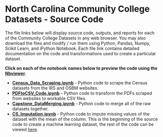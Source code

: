 # North Carolina Community College Datasets - Source Code
The file links below will display source code, outputs, and reports for each of the Community College Datasets in any web browser.  You may also download the files and modify / run them using Python, Pandas, Numpy, Scikit Learn, and iPython Notebook.  Each file link contains detailed documentation on the code and transformations used to create a particular dataset.     

**Click on each of the notebook names below to preview the code using the [Nbviewer](nbviewer.jupyter.org).**

* [**Census_Data_Scraping.ipynb**](http://nbviewer.jupyter.org/github/BrownRegaSterlingHeinen/PostsecondaryAttainment/blob/master/2016/NCCC%20Datasets/Source%20Code/Cenus_Data_Scraping.ipynb) - Python code to scrape the Census datasets from the IRS and OSBM websites. 
* [**PDFtoCSV_Code.ipynb**](http://nbviewer.jupyter.org/github/BrownRegaSterlingHeinen/PostsecondaryAttainment/blob/master/2016/NCCC%20Datasets/Source%20Code/PDFtoCSV_Code.ipynb) - Python code to transform the PDFs scraped from websites to workable CSV files.  
* [**Capstone_DataMerging.ipynb**](http://nbviewer.jupyter.org/github/BrownRegaSterlingHeinen/PostsecondaryAttainment/blob/master/2016/NCCC%20Datasets/Source%20Code/Capstone_DataMerging.ipynb) - Python code to merge all of the raw datasets together.  
* [**CS_Imputation.ipynb**](http://nbviewer.jupyter.org/github/BrownRegaSterlingHeinen/PostsecondaryAttainment/blob/master/2016/NCCC%20Datasets/Source%20Code/CS_Imputation.ipynb) - Python code to impute missing values of the dataset with the mean of the column. This is the beginning of the source code to create a machine learning dataset, the rest of the code can be viewed [here](https://github.com/BrownRegaSterlingHeinen/PostsecondaryAttainment/tree/master/2016/Machine%20Learning%20Datasets/Source%20Code).

